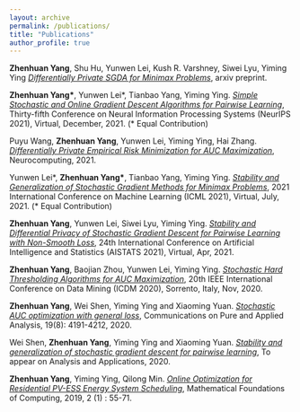 ```yaml
---
layout: archive
permalink: /publications/
title: "Publications"
author_profile: true
---
```


**Zhenhuan Yang**, Shu Hu, Yunwen Lei, Kush R. Varshney, Siwei Lyu, Yiming Ying [*Differentially Private SGDA for Minimax Problems*](https://arxiv.org/abs/2201.09046?context=cs.CR), arxiv preprint.

**Zhenhuan Yang\***, Yunwen Lei\*, Tianbao Yang, Yiming Ying. [*Simple Stochastic and Online Gradient Descent Algorithms for Pairwise Learning*](https://openreview.net/forum?id=paxcakYWwIu), Thirty-fifth Conference on Neural Information Processing Systems (NeurIPS 2021), Virtual, December, 2021. (* Equal Contribution)

Puyu Wang, **Zhenhuan Yang**, Yunwen Lei, Yiming Ying, Hai Zhang. [*Differentially Private Empirical Risk Minimization for AUC Maximization*](https://www.sciencedirect.com/science/article/abs/pii/S0925231221010353), Neurocomputing, 2021.

Yunwen Lei\*, **Zhenhuan Yang\***, Tianbao Yang, Yiming Ying. [*Stability and Generalization of Stochastic Gradient Methods for Minimax Problems*](https://proceedings.mlr.press/v139/lei21b), 2021 International Conference on Machine Learning (ICML 2021), Virtual, July, 2021. (\* Equal Contribution)

**Zhenhuan Yang**, Yunwen Lei, Siwei Lyu, Yiming Ying. [*Stability and Differential Privacy of Stochastic Gradient Descent for Pairwise Learning with Non-Smooth Loss*](https://proceedings.mlr.press/v130/yang21c.html), 24th International Conference on Artificial Intelligence and Statistics (AISTATS 2021), Virtual, Apr, 2021.

**Zhenhuan Yang**, Baojian Zhou, Yunwen Lei, Yiming Ying. [*Stochastic Hard Thresholding Algorithms for AUC Maximization*](https://ieeexplore.ieee.org/document/9338276), 20th IEEE International Conference on Data Mining (ICDM 2020), Sorrento, Italy, Nov, 2020.

**Zhenhuan Yang**, Wei Shen, Yiming Ying and Xiaoming Yuan. [*Stochastic AUC optimization with general loss*](https://www.aimsciences.org/article/doi/10.3934/cpaa.2020188), Communications on Pure and Applied Analysis, 19(8): 4191-4212, 2020.

Wei Shen, **Zhenhuan Yang**, Yiming Ying and Xiaoming Yuan. [*Stability and generalization of stochastic gradient descent for pairwise learning*](https://www.worldscientific.com/doi/abs/10.1142/S0219530519400062), To appear on Analysis and Applications, 2020.

**Zhenhuan Yang**, Yiming Ying, Qilong Min. [*Online Optimization for Residential PV-ESS Energy System Scheduling*](https://www.aimsciences.org/article/doi/10.3934/mfc.2019005), Mathematical Foundations of Computing, 2019, 2 (1) : 55-71.